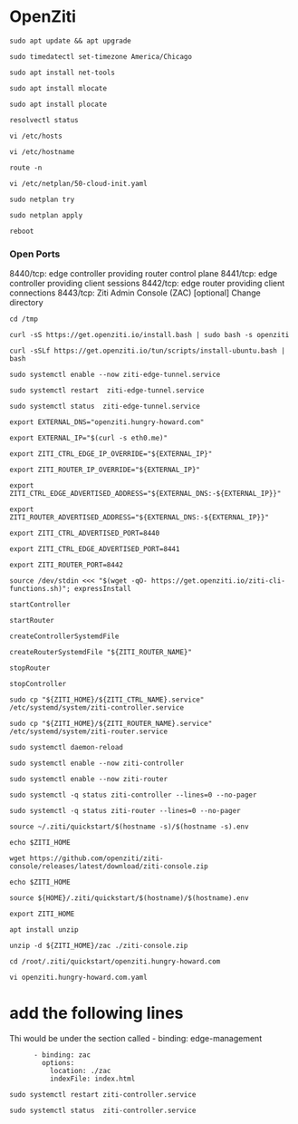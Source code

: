 # OpenZiti
```
sudo apt update && apt upgrade
```
```
sudo timedatectl set-timezone America/Chicago
```
```
sudo apt install net-tools
```
```
sudo apt install mlocate
```
```
sudo apt install plocate
```
```
resolvectl status
```
```
vi /etc/hosts
```
```
vi /etc/hostname
```
```
route -n
```
```
vi /etc/netplan/50-cloud-init.yaml
```
```
sudo netplan try
```
```
sudo netplan apply
```
```
reboot
```

### Open Ports

8440/tcp: edge controller providing router control plane
8441/tcp: edge controller providing client sessions
8442/tcp: edge router providing client connections
8443/tcp: Ziti Admin Console (ZAC) [optional]
Change directory

```
cd /tmp
```
```
curl -sS https://get.openziti.io/install.bash | sudo bash -s openziti
```
```
curl -sSLf https://get.openziti.io/tun/scripts/install-ubuntu.bash | bash
```
```
sudo systemctl enable --now ziti-edge-tunnel.service
```
```
sudo systemctl restart  ziti-edge-tunnel.service
```
```
sudo systemctl status  ziti-edge-tunnel.service
```
```
export EXTERNAL_DNS="openziti.hungry-howard.com"
```
```
export EXTERNAL_IP="$(curl -s eth0.me)"
```
``` 
export ZITI_CTRL_EDGE_IP_OVERRIDE="${EXTERNAL_IP}"
```
```
export ZITI_ROUTER_IP_OVERRIDE="${EXTERNAL_IP}"
```
```
export ZITI_CTRL_EDGE_ADVERTISED_ADDRESS="${EXTERNAL_DNS:-${EXTERNAL_IP}}"
```
```
export ZITI_ROUTER_ADVERTISED_ADDRESS="${EXTERNAL_DNS:-${EXTERNAL_IP}}"
```
```
export ZITI_CTRL_ADVERTISED_PORT=8440
```
```
export ZITI_CTRL_EDGE_ADVERTISED_PORT=8441
```
```
export ZITI_ROUTER_PORT=8442
```
```
source /dev/stdin <<< "$(wget -qO- https://get.openziti.io/ziti-cli-functions.sh)"; expressInstall
```
```
startController
```
```
startRouter
```
```
createControllerSystemdFile
```
```
createRouterSystemdFile "${ZITI_ROUTER_NAME}"
```
```
stopRouter
```
```
stopController
```
```
sudo cp "${ZITI_HOME}/${ZITI_CTRL_NAME}.service" /etc/systemd/system/ziti-controller.service
```
```
sudo cp "${ZITI_HOME}/${ZITI_ROUTER_NAME}.service" /etc/systemd/system/ziti-router.service
```
```
sudo systemctl daemon-reload
```
```
sudo systemctl enable --now ziti-controller
```
```
sudo systemctl enable --now ziti-router
```
```
sudo systemctl -q status ziti-controller --lines=0 --no-pager
```
```
sudo systemctl -q status ziti-router --lines=0 --no-pager
```
```
source ~/.ziti/quickstart/$(hostname -s)/$(hostname -s).env
```
```
echo $ZITI_HOME
```
```
wget https://github.com/openziti/ziti-console/releases/latest/download/ziti-console.zip
```
```
echo $ZITI_HOME
```
```
source ${HOME}/.ziti/quickstart/$(hostname)/$(hostname).env
```
```
export ZITI_HOME
```
```
apt install unzip
```
```
unzip -d ${ZITI_HOME}/zac ./ziti-console.zip
```
```
cd /root/.ziti/quickstart/openziti.hungry-howard.com
```
```
vi openziti.hungry-howard.com.yaml
```

# add the following lines 

Thi would be under  the section called - binding: edge-management
	     
```
      - binding: zac
        options:
          location: ./zac
          indexFile: index.html
```
```
sudo systemctl restart ziti-controller.service
```
```
sudo systemctl status  ziti-controller.service
```   
   

